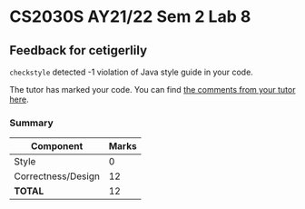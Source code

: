 # CS2030S AY21/22 Sem 2 Lab 8
## Feedback for cetigerlily
`checkstyle` detected -1 violation of Java style guide in your code.

The tutor has marked your code. You can find [the comments from your tutor here](https://www.github.com/nus-cs2030s-2122-s2/lab8-cetigerlily/commit/7177997808a1aef252ee974845ccc5d0335b72af).
### Summary

| Component | Marks |
|-----------|-------|
| Style | 0 |
| Correctness/Design | 12 |
| **TOTAL** | 12 |
